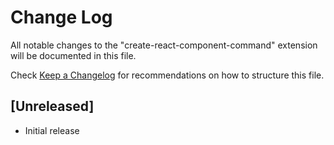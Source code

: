 # Change Log

All notable changes to the "create-react-component-command" extension will be documented in this file.

Check [Keep a Changelog](http://keepachangelog.com/) for recommendations on how to structure this file.

## [Unreleased]

- Initial release
